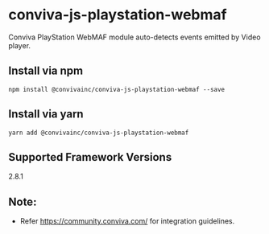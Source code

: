 # conviva-js-playstation-webmaf
Conviva PlayStation WebMAF module auto-detects events emitted by Video player.

## Install via npm

```
npm install @convivainc/conviva-js-playstation-webmaf --save
```

## Install via yarn

```
yarn add @convivainc/conviva-js-playstation-webmaf
```

## Supported Framework Versions
2.8.1

## Note:
* Refer https://community.conviva.com/ for integration guidelines.
